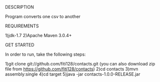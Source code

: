 DESCRIPTION

Program converts one csv to another

REQUIREMENTS

1)jdk-1.7
2)Apache Maven 3.0.4+

GET STARTED

In order to run, take the following steps:

1)git clone git://github.com/fiti128/contacts.git (you can also download zip file 
from https://github.com/fiti128/contacts)
2)cd contacts
3)mvn assembly:single
4)cd target
5)java -jar contacts-1.0.0-RELEASE.jar